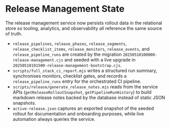 # Release Management State

The release management service now persists rollout data in the relational store so tooling, analytics, and observability all reference the same source of truth.

- `release_pipelines`, `release_phases`, `release_segments`, `release_checklist_items`, `release_monitors`, `release_events`, and `release_pipeline_runs` are created by the migration `20250510100000-release-management.cjs` and seeded with a live upgrade in `20250510101500-release-management-bootstrap.cjs`.
- `scripts/full_stack_ci_report.mjs` writes a structured run summary, synchronises monitors, checklist gates, and records a `release_pipeline_runs` entry for the orchestrated CI pipeline.
- `scripts/release/generate_release_notes.mjs` reads from the service APIs (`getReleaseRolloutSnapshot`, `getPipelineRunHistory`) to build markdown release notes backed by the database instead of static JSON snapshots.
- `active-release.json` captures an exported snapshot of the seeded rollout for documentation and onboarding purposes, while live automation always queries the service.
